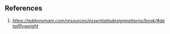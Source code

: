 



## References
1. _https://addyosmani.com/resources/essentialjsdesignpatterns/book/#detailflyweight_
